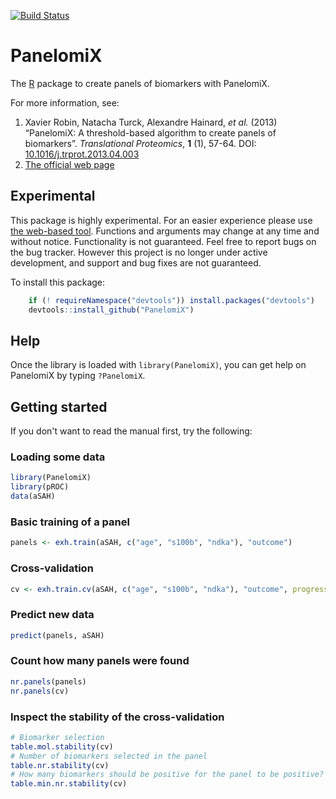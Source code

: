 [![Build Status](https://travis-ci.org/xrobin/PanelomiX.svg?branch=master)](https://travis-ci.org/xrobin/PanelomiX)

PanelomiX
=============

The [R](http://r-project.org/) package to create panels of biomarkers with PanelomiX.

For more information, see:

1. Xavier Robin, Natacha Turck, Alexandre Hainard, *et al.* (2013) “PanelomiX: A threshold-based algorithm to create panels of biomarkers”. *Translational Proteomics*, **1** (1), 57-64. DOI: [10.1016/j.trprot.2013.04.003](http://dx.doi.org/10.1016/j.trprot.2013.04.003)
2. [The official web page](https://www.panelomix.net/)

Experimental
-------

This package is highly experimental. For an easier experience please use [the web-based tool](https://www.panelomix.net/).
Functions and arguments may change at any time and without notice. Functionality is not guaranteed.
Feel free to report bugs on the bug tracker. However this project is no longer under active development, and support and
bug fixes are not guaranteed.

To install this package:

```R
    if (! requireNamespace("devtools")) install.packages("devtools")
    devtools::install_github("PanelomiX")
```

Help
-------

Once the library is loaded with `library(PanelomiX)`, you can get help on PanelomiX by typing `?PanelomiX`.

Getting started
-------

If you don't want to read the manual first, try the following:

### Loading some data

```R
library(PanelomiX)
library(pROC)
data(aSAH)
```
### Basic training of a panel
```R
panels <- exh.train(aSAH, c("age", "s100b", "ndka"), "outcome")
```
### Cross-validation
```R
cv <- exh.train.cv(aSAH, c("age", "s100b", "ndka"), "outcome", progress=FALSE)
```
### Predict new data
```R
predict(panels, aSAH)
```
### Count how many panels were found
```R
nr.panels(panels)
nr.panels(cv)
```
### Inspect the stability of the cross-validation
```R
# Biomarker selection
table.mol.stability(cv)
# Number of biomarkers selected in the panel
table.nr.stability(cv)
# How many biomarkers should be positive for the panel to be positive?
table.min.nr.stability(cv)
```
